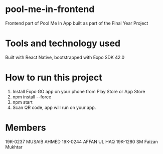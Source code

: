 # pool-me-in-frontend
Frontend part of Pool Me In App built as part of the Final Year Project
# Tools and technology used
Built with React Native, bootstrapped with Expo SDK 42.0
# How to run this project
1. Install Expo GO app on your phone from Play Store or App Store
2. npm install --force
3. npm start
4. Scan QR code, app will run on your app.
# Members
19K-0237 MUSAIB AHMED
19K-0244 AFFAN UL HAQ
19K-1280 SM Faizan Mukhtar
